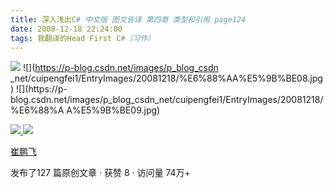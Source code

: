 ```yaml
---
title: 深入浅出C# 中文版 图文皆译 第四章 类型和引用 page124
date: 2008-12-18 22:24:00
tags: 我翻译的Head First C#（习作）
---
```

![](https://p-blog.csdn.net/images/p_blog_csdn_net/cuipengfei1/EntryImages/20081218/%E6%88%AA%E5%9B%BE07.jpg) ![](https://p-blog.csdn.net/images/p_blog_csdn
_net/cuipengfei1/EntryImages/20081218/%E6%88%AA%E5%9B%BE08.jpg) ![](https://p-
blog.csdn.net/images/p_blog_csdn_net/cuipengfei1/EntryImages/20081218/%E6%88%A
A%E5%9B%BE09.jpg)



[ ![](https://profile.csdnimg.cn/5/2/5/3_cuipengfei1)
![](https://g.csdnimg.cn/static/user-reg-year/1x/11.png)
](https://blog.csdn.net/cuipengfei1)

[ 崔鹏飞 ](https://blog.csdn.net/cuipengfei1)

发布了127 篇原创文章  ·  获赞 8  ·  访问量 74万+

